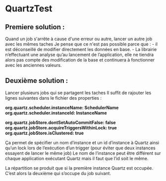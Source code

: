 # QuartzTest

## Premiere solution : 
Quand un job s'arrête à cause d'une erreur ou autre, lancer un autre job avec les mêmes taches 
Je pense que ce n'est pas possible parce que : 
	- il est déconseillé de modifier directement les données en base. 
	- La librairie n’effectuant une analyse qu’au lancement de l’application, 
	elle ne tiendra alors pas compte des modification de la base et continuera
	à fonctionner avec les anciennes valeurs.
	
## Deuxième solution : 
Lancer plusieurs jobs qui se partagent les taches
Il suffit de rajouter les lignes suivantes dans le fichier des properties : 

**org.quartz.scheduler.instanceName: SchedulerName**
**org.quartz.scheduler.instanceId: InstanceName**

**org.quartz.jobStore.dontSetAutoCommitFalse: false**
**org.quartz.jobStore.acquireTriggersWithinLock: true**
**org.quartz.jobStore.isClustered: true**

Ça permet de spécifier un nom d’instance et un id d’instance à Quartz ainsi qu’un lock lors de l’exécution d’un trigger (pour éviter que deux instances essayent de lancer le même job)
Le nom de l’instance peut être différent sur chaque application exécutant Quartz mais il faut que l’id soit le même.

La répartition se produit que si la première instance Quartz est occupée. C’est alors la deuxième qui s’occupe du job suivant.


